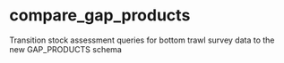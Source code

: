 # compare_gap_products
Transition stock assessment queries for bottom trawl survey data to the new GAP_PRODUCTS schema
